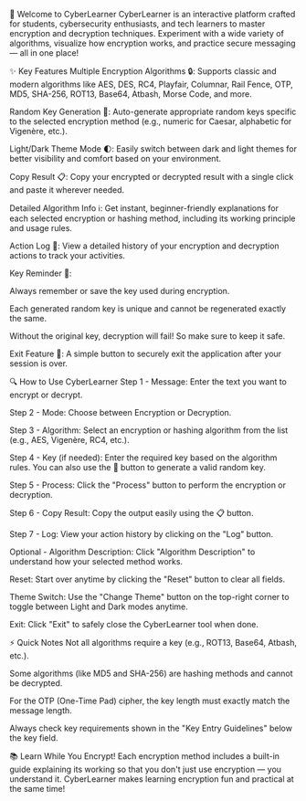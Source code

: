 🚀 Welcome to CyberLearner
CyberLearner is an interactive platform crafted for students, cybersecurity enthusiasts, and tech learners to master encryption and decryption techniques. Experiment with a wide variety of algorithms, visualize how encryption works, and practice secure messaging — all in one place!


✨ Key Features
Multiple Encryption Algorithms 🔒: Supports classic and modern algorithms like AES, DES, RC4, Playfair, Columnar, Rail Fence, OTP, MD5, SHA-256, ROT13, Base64, Atbash, Morse Code, and more.

Random Key Generation 🎲: Auto-generate appropriate random keys specific to the selected encryption method (e.g., numeric for Caesar, alphabetic for Vigenère, etc.).

Light/Dark Theme Mode 🌓: Easily switch between dark and light themes for better visibility and comfort based on your environment.

Copy Result 📋: Copy your encrypted or decrypted result with a single click and paste it wherever needed.

Detailed Algorithm Info ℹ️: Get instant, beginner-friendly explanations for each selected encryption or hashing method, including its working principle and usage rules.

Action Log 📜: View a detailed history of your encryption and decryption actions to track your activities.


Key Reminder 🧠:

Always remember or save the key used during encryption.

Each generated random key is unique and cannot be regenerated exactly the same.

Without the original key, decryption will fail! So make sure to keep it safe.


Exit Feature 🚪: A simple button to securely exit the application after your session is over.

🔍 How to Use CyberLearner
Step 1 - Message: Enter the text you want to encrypt or decrypt.

Step 2 - Mode: Choose between Encryption or Decryption.

Step 3 - Algorithm: Select an encryption or hashing algorithm from the list (e.g., AES, Vigenère, RC4, etc.).

Step 4 - Key (if needed): Enter the required key based on the algorithm rules. You can also use the 🎲 button to generate a valid random key.

Step 5 - Process: Click the "Process" button to perform the encryption or decryption.

Step 6 - Copy Result: Copy the output easily using the 📋 button.

Step 7 - Log: View your action history by clicking on the "Log" button.

Optional - Algorithm Description: Click "Algorithm Description" to understand how your selected method works.

Reset: Start over anytime by clicking the "Reset" button to clear all fields.

Theme Switch: Use the "Change Theme" button on the top-right corner to toggle between Light and Dark modes anytime.

Exit: Click "Exit" to safely close the CyberLearner tool when done.

⚡ Quick Notes
Not all algorithms require a key (e.g., ROT13, Base64, Atbash, etc.).

Some algorithms (like MD5 and SHA-256) are hashing methods and cannot be decrypted.

For the OTP (One-Time Pad) cipher, the key length must exactly match the message length.

Always check key requirements shown in the "Key Entry Guidelines" below the key field.

📚 Learn While You Encrypt!
Each encryption method includes a built-in guide explaining its working so that you don't just use encryption — you understand it. CyberLearner makes learning encryption fun and practical at the same time!
